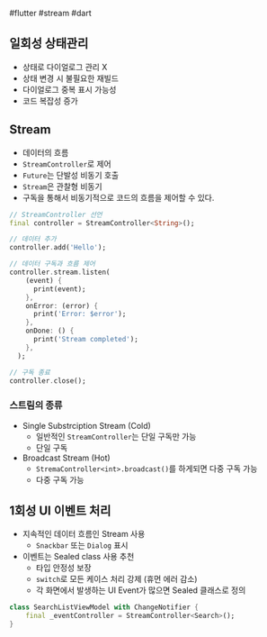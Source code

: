 #flutter #stream #dart


## 일회성 상태관리
- 상태로 다이얼로그 관리 X
- 상태 변경 시 불필요한 재빌드
- 다이얼로그 중복 표시 가능성
- 코드 복잡성 증가


## Stream
- 데이터의 흐름
- `StreamController`로 제어
- `Future`는 단발성 비동기 호출
- `Stream`은 관찰형 비동기
- 구독을 통해서 비동기적으로 코드의 흐름을 제어할 수 있다.

```dart
// StreamController 선언
final controller = StreamController<String>();

// 데이터 추가
controller.add('Hello');

// 데이터 구독과 흐름 제어
controller.stream.listen(
    (event) {
      print(event);
    },
    onError: (error) {
      print('Error: $error');
    },
    onDone: () {
      print('Stream completed');
    },
  );

// 구독 종료
controller.close();
```

### 스트림의 종류
- Single Substrciption Stream (Cold)
	- 일반적인 `StreamController`는 단일 구독만 가능
	- 단일 구독
- Broadcast Stream (Hot)
	- `StremaController<int>.broadcast()`를 하게되면 다중 구독 가능
	- 다중 구독 가능

## 1회성 UI 이벤트 처리
- 지속적인 데이터 흐름인 Stream 사용
	- `Snackbar` 또는 `Dialog` 표시
- 이벤트는 Sealed class 사용 추천
	- 타입 안정성 보장 
	- `switch`로 모든 케이스 처리 강제 (휴먼 에러 감소)
	- 각 화면에서 발생하는 UI Event가 많으면 Sealed 클래스로 정의

```dart
class SearchListViewModel with ChangeNotifier {
	final _eventController = StreamController<Search>();
}
```

